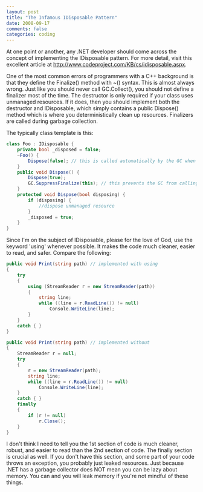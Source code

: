 ```yaml
---
layout: post
title: "The Infamous IDisposable Pattern"
date: 2008-09-17
comments: false
categories: coding
---
```

At one point or another, any .NET developer should come across the concept of implementing the IDisposable pattern. For more detail, visit this excellent article at http://www.codeproject.com/KB/cs/idisposable.aspx.

One of the most common errors of programmers with a C++ background is that they define the Finalize() method with ~() syntax. This is almost always wrong. Just like you should never call GC.Collect(), you should not define a finalizer most of the time. The destructor is only required if your class uses unmanaged resources. If it does, then you should implement both the destructor and IDisposable, which simply contains a public Dispose() method which is where you deterministically clean up resources. Finalizers are called during garbage collection.

The typically class template is this:
``` csharp
class Foo : IDisposable {
    private bool _disposed = false;
    ~Foo() {
        Dispose(false); // this is called automatically by the GC when you forget to call Dispose() explicitly.
    }
    public void Dispose() {
        Dispose(true);
        GC.SuppressFinalize(this); // this prevents the GC from calling the finalizer, since you deterministically cleaned up resources already by calling Dispose().
    }
    protected void Dispose(bool disposing) {
        if (disposing) {
            //dispose unmanaged resource
        }
        _disposed = true;
    }
}
```
Since I'm on the subject of IDisposable, please for the love of God, use the keyword 'using' whenever possible. It makes the code much cleaner, easier to read, and safer. Compare the following:
``` csharp
public void Print(string path) // implemented with using
{
    try
    {
        using (StreamReader r = new StreamReader(path))
        {
            string line;
            while ((line = r.ReadLine()) != null)
                Console.WriteLine(line);
        }
    }
    catch { }
}

public void Print(string path) // implemented without
{
    StreamReader r = null;
    try
    {
        r = new StreamReader(path);
        string line;
        while ((line = r.ReadLine()) != null)
            Console.WriteLine(line);
    }
    catch { }
    finally
    {
        if (r != null)
            r.Close();
    }
}
```
I don't think I need to tell you the 1st section of code is much cleaner, robust, and easier to read than the 2nd section of code. The finally section is crucial as well. If you don't have this section, and some part of your code throws an exception, you probably just leaked resources. Just because .NET has a garbage collector does NOT mean you can be lazy about memory. You can and you will leak memory if you're not mindful of these things.
